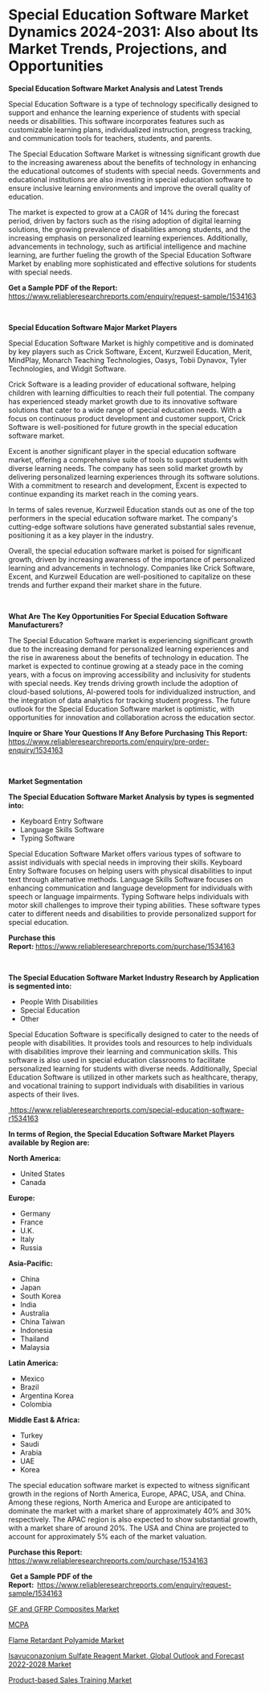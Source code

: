 <p><h1>Special Education Software Market Dynamics 2024-2031: Also about Its Market Trends, Projections, and Opportunities</h1></p><p><strong>Special Education Software Market Analysis and Latest Trends</strong></p>
<p><p>Special Education Software is a type of technology specifically designed to support and enhance the learning experience of students with special needs or disabilities. This software incorporates features such as customizable learning plans, individualized instruction, progress tracking, and communication tools for teachers, students, and parents.</p><p>The Special Education Software Market is witnessing significant growth due to the increasing awareness about the benefits of technology in enhancing the educational outcomes of students with special needs. Governments and educational institutions are also investing in special education software to ensure inclusive learning environments and improve the overall quality of education.</p><p>The market is expected to grow at a CAGR of 14% during the forecast period, driven by factors such as the rising adoption of digital learning solutions, the growing prevalence of disabilities among students, and the increasing emphasis on personalized learning experiences. Additionally, advancements in technology, such as artificial intelligence and machine learning, are further fueling the growth of the Special Education Software Market by enabling more sophisticated and effective solutions for students with special needs.</p></p>
<p><strong>Get a Sample PDF of the Report:&nbsp;</strong> <a href="https://www.reliableresearchreports.com/enquiry/request-sample/1534163">https://www.reliableresearchreports.com/enquiry/request-sample/1534163</a></p>
<p>&nbsp;</p>
<p><strong>Special Education Software Major Market Players</strong></p>
<p><p>Special Education Software Market is highly competitive and is dominated by key players such as Crick Software, Excent, Kurzweil Education, Merit, MindPlay, Monarch Teaching Technologies, Oasys, Tobii Dynavox, Tyler Technologies, and Widgit Software.</p><p>Crick Software is a leading provider of educational software, helping children with learning difficulties to reach their full potential. The company has experienced steady market growth due to its innovative software solutions that cater to a wide range of special education needs. With a focus on continuous product development and customer support, Crick Software is well-positioned for future growth in the special education software market.</p><p>Excent is another significant player in the special education software market, offering a comprehensive suite of tools to support students with diverse learning needs. The company has seen solid market growth by delivering personalized learning experiences through its software solutions. With a commitment to research and development, Excent is expected to continue expanding its market reach in the coming years.</p><p>In terms of sales revenue, Kurzweil Education stands out as one of the top performers in the special education software market. The company's cutting-edge software solutions have generated substantial sales revenue, positioning it as a key player in the industry.</p><p>Overall, the special education software market is poised for significant growth, driven by increasing awareness of the importance of personalized learning and advancements in technology. Companies like Crick Software, Excent, and Kurzweil Education are well-positioned to capitalize on these trends and further expand their market share in the future.</p></p>
<p>&nbsp;</p>
<p><strong>What Are The Key Opportunities For Special Education Software Manufacturers?</strong></p>
<p><p>The Special Education Software market is experiencing significant growth due to the increasing demand for personalized learning experiences and the rise in awareness about the benefits of technology in education. The market is expected to continue growing at a steady pace in the coming years, with a focus on improving accessibility and inclusivity for students with special needs. Key trends driving growth include the adoption of cloud-based solutions, AI-powered tools for individualized instruction, and the integration of data analytics for tracking student progress. The future outlook for the Special Education Software market is optimistic, with opportunities for innovation and collaboration across the education sector.</p></p>
<p><strong>Inquire or Share Your Questions If Any Before Purchasing This Report:</strong> <a href="https://www.reliableresearchreports.com/enquiry/pre-order-enquiry/1534163">https://www.reliableresearchreports.com/enquiry/pre-order-enquiry/1534163</a></p>
<p>&nbsp;</p>
<p><strong>Market Segmentation</strong></p>
<p><strong>The Special Education Software Market Analysis by types is segmented into:</strong></p>
<p><ul><li>Keyboard Entry Software</li><li>Language Skills Software</li><li>Typing Software</li></ul></p>
<p><p>Special Education Software Market offers various types of software to assist individuals with special needs in improving their skills. Keyboard Entry Software focuses on helping users with physical disabilities to input text through alternative methods. Language Skills Software focuses on enhancing communication and language development for individuals with speech or language impairments. Typing Software helps individuals with motor skill challenges to improve their typing abilities. These software types cater to different needs and disabilities to provide personalized support for special education.</p></p>
<p><strong>Purchase this Report:&nbsp;</strong><a href="https://www.reliableresearchreports.com/purchase/1534163">https://www.reliableresearchreports.com/purchase/1534163</a></p>
<p>&nbsp;</p>
<p><strong>The Special Education Software Market Industry Research by Application is segmented into:</strong></p>
<p><ul><li>People With Disabilities</li><li>Special Education</li><li>Other</li></ul></p>
<p><p>Special Education Software is specifically designed to cater to the needs of people with disabilities. It provides tools and resources to help individuals with disabilities improve their learning and communication skills. This software is also used in special education classrooms to facilitate personalized learning for students with diverse needs. Additionally, Special Education Software is utilized in other markets such as healthcare, therapy, and vocational training to support individuals with disabilities in various aspects of their lives.</p></p>
<p><a href="https://www.reliableresearchreports.com/special-education-software-r1534163">&nbsp;https://www.reliableresearchreports.com/special-education-software-r1534163</a></p>
<p><strong>In terms of Region, the Special Education Software Market Players available by Region are:</strong></p>
<p>
    <p> <strong> North America: </strong>
        <ul>
            <li>United States</li>
            <li>Canada</li>
        </ul>
        </p> 
    <p> <strong> Europe: </strong>
        <ul>
            <li>Germany</li>
            <li>France</li>
            <li>U.K.</li>
            <li>Italy</li>
            <li>Russia</li>
        </ul>
        </p> 
    <p> <strong> Asia-Pacific: </strong>
        <ul>
            <li>China</li>
            <li>Japan</li>
            <li>South Korea</li>
            <li>India</li>
            <li>Australia</li>
            <li>China Taiwan</li>
            <li>Indonesia</li>
            <li>Thailand</li>
            <li>Malaysia</li>
        </ul>
        </p> 
    <p> <strong> Latin America: </strong>
        <ul>
            <li>Mexico</li>
            <li>Brazil</li>
            <li>Argentina Korea</li>
            <li>Colombia</li>
        </ul>
        </p> 
    <p> <strong> Middle East & Africa: </strong>
        <ul>
            <li>Turkey</li>
            <li>Saudi</li>
            <li>Arabia</li>
            <li>UAE</li>
            <li>Korea</li>
        </ul>
    </p>
    </p>
<p><p>The special education software market is expected to witness significant growth in the regions of North America, Europe, APAC, USA, and China. Among these regions, North America and Europe are anticipated to dominate the market with a market share of approximately 40% and 30% respectively. The APAC region is also expected to show substantial growth, with a market share of around 20%. The USA and China are projected to account for approximately 5% each of the market valuation.</p></p>
<p><strong>Purchase this Report: </strong><a href="https://www.reliableresearchreports.com/purchase/1534163">https://www.reliableresearchreports.com/purchase/1534163</a></p>
<p>&nbsp;<strong>Get a Sample PDF of the Report:&nbsp;&nbsp;</strong><a href="https://www.reliableresearchreports.com/enquiry/request-sample/1534163">https://www.reliableresearchreports.com/enquiry/request-sample/1534163</a></p>
<p><strong></strong></p>
<p><p><a href="https://issuu.com/reportprime-2/docs/gf-and-gfrp-composites-market-size-2030.pptx">GF and GFRP Composites Market</a></p><p><a href="https://github.com/one-cool-chick/Market-Research-Report-List-1/blob/main/468674160086.md">MCPA</a></p><p><a href="https://issuu.com/reportprime-2/docs/flame-retardant-polyamide-market-size-2030.pptx">Flame Retardant Polyamide Market</a></p><p><a href="https://www.linkedin.com/pulse/isavuconazonium-sulfate-reagent-market-global-outlook-forecast-vpbgc">Isavuconazonium Sulfate Reagent Market, Global Outlook and Forecast 2022-2028 Market</a></p><p><a href="https://github.com/dimitrishawkinswaynenp91rgz/Market-Research-Report-List-2/blob/main/product-based-sales-training-market.md">Product-based Sales Training Market</a></p></p>